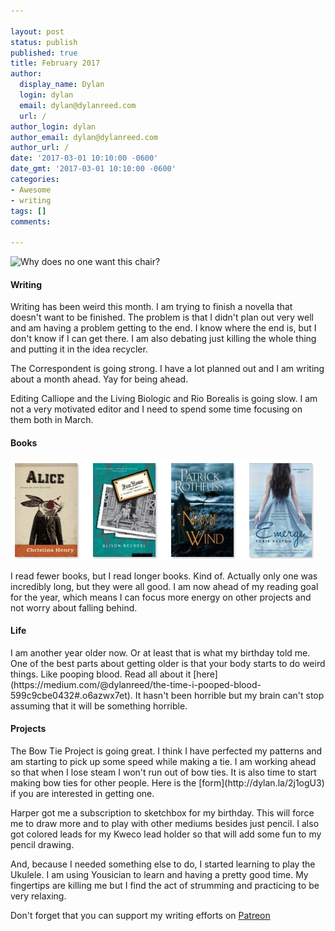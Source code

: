 ```yaml
---

layout: post
status: publish
published: true
title: February 2017
author:
  display_name: Dylan
  login: dylan
  email: dylan@dylanreed.com
  url: /
author_login: dylan
author_email: dylan@dylanreed.com
author_url: /
date: '2017-03-01 10:10:00 -0600'
date_gmt: '2017-03-01 10:10:00 -0600'
categories:
- Awesome
- writing
tags: []
comments:

---
```

![Why does no one want this chair?](https://raw.githubusercontent.com/dylanreed/dylanreed.com/gh-pages/Images/February.jpg)

<h4>Writing</h4>

Writing has been weird this month. I am trying to finish a novella that doesn't want to be finished. The problem is that I didn't plan out very well and am having a problem getting to the end. I know where the end is, but I don't know if I can get there. I am also debating just killing the whole thing and putting it in the idea recycler. 

The Correspondent is going strong. I have a lot planned out and I am writing about a month ahead. Yay for being ahead. 

Editing Calliope and the Living Biologic and Rio Borealis is going slow. I am not a very motivated editor and I need to spend some time focusing on them both in March. 

<h4>Books</h4>

![February Books](https://raw.githubusercontent.com/dylanreed/dylan.blog/gh-pages/images/monthly-blog/feb-books.png)

I read fewer books, but I read longer books. Kind of. Actually only one was incredibly long, but they were all good. I am now ahead of my reading goal for the year, which means I can focus more energy on other projects and not worry about falling behind. 

<h4>Life</h4>
I am another year older now. Or at least that is what my birthday told me. One of the best parts about getting older is that your body starts to do weird things. Like pooping blood. Read all about it [here](https://medium.com/@dylanreed/the-time-i-pooped-blood-599c9cbe0432#.o6azwx7et). It hasn't been horrible but my brain can't stop assuming that it will be something horrible. 

<h4>Projects</h4>
The Bow Tie Project is going great. I think I have perfected my patterns and am starting to pick up some speed while making a tie. I am working ahead so that when I lose steam I won't run out of bow ties. It is also time to start making bow ties for other people. Here is the [form](http://dylan.la/2j1ogU3) if you are interested in getting one. 

Harper got me a subscription to sketchbox for my birthday. This will force me to draw more and to play with other mediums besides just pencil. I also got colored leads for my Kweco lead holder so that will add some fun to my pencil drawing.  

And, because I needed something else to do, I started learning to play the Ukulele. I am using Yousician to learn and having a pretty good time. My fingertips are killing me but I find the act of strumming and practicing to be very relaxing. 

Don't forget that you can support my writing efforts on [Patreon](https://www.patreon.com/dylanreed)